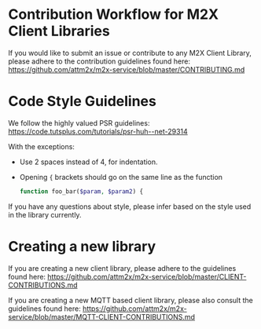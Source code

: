 # Contribution Workflow for M2X Client Libraries

If you would like to submit an issue or contribute to any M2X Client Library, please adhere to the contribution guidelines found here: https://github.com/attm2x/m2x-service/blob/master/CONTRIBUTING.md

# Code Style Guidelines

We follow the highly valued PSR guidelines: https://code.tutsplus.com/tutorials/psr-huh--net-29314

With the exceptions:

- Use 2 spaces instead of 4, for indentation.
- Opening `{` brackets should go on the same line as the function 


  ```php
  function foo_bar($param, $param2) {
  ```

If you have any questions about style, please infer based on the style used in the library currently.

# Creating a new library

If you are creating a new client library, please adhere to the guidelines found here: https://github.com/attm2x/m2x-service/blob/master/CLIENT-CONTRIBUTIONS.md

If you are creating a new MQTT based client library, please also consult the guidelines found here: 
https://github.com/attm2x/m2x-service/blob/master/MQTT-CLIENT-CONTRIBUTIONS.md
